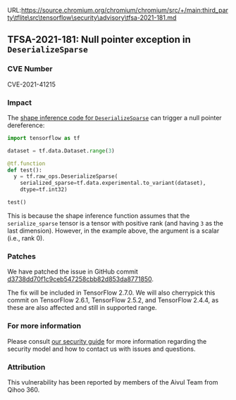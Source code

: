 URL:https://source.chromium.org/chromium/chromium/src/+/main:third_party\tflite\src\tensorflow\security\advisory\tfsa-2021-181.md
## TFSA-2021-181: Null pointer exception in `DeserializeSparse`

### CVE Number
CVE-2021-41215

### Impact
The [shape inference code for `DeserializeSparse`](https://github.com/tensorflow/tensorflow/blob/8d72537c6abf5a44103b57b9c2e22c14f5f49698/tensorflow/core/ops/sparse_ops.cc#L152-L168) can trigger a null pointer dereference:

```python
import tensorflow as tf

dataset = tf.data.Dataset.range(3)

@tf.function
def test():
  y = tf.raw_ops.DeserializeSparse(
    serialized_sparse=tf.data.experimental.to_variant(dataset),
    dtype=tf.int32)

test()
```

This is because the shape inference function assumes that the `serialize_sparse` tensor is a tensor with positive rank (and having `3` as the last dimension).  However, in the example above, the argument is a scalar (i.e., rank 0).

### Patches
We have patched the issue in GitHub commit [d3738dd70f1c9ceb547258cbb82d853da8771850](https://github.com/tensorflow/tensorflow/commit/d3738dd70f1c9ceb547258cbb82d853da8771850).

The fix will be included in TensorFlow 2.7.0. We will also cherrypick this commit on TensorFlow 2.6.1, TensorFlow 2.5.2, and TensorFlow 2.4.4, as these are also affected and still in supported range.

### For more information
Please consult [our security guide](https://github.com/tensorflow/tensorflow/blob/master/SECURITY.md) for more information regarding the security model and how to contact us with issues and questions.

### Attribution
This vulnerability has been reported by members of the Aivul Team from Qihoo 360.
